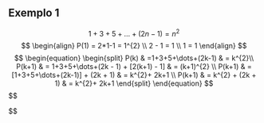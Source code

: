 ## Exemplo 1
$$
1+3+5+\dots+(2n-1) = n^{2}
$$
$$
\begin{align}
 P(1) = 2*1-1 = 1^{2} \\ 2 - 1 = 1 \\ 1 = 1
\end{align}
$$
$$
\begin{equation}
\begin{split}
P(k) & =1+3+5+\dots+(2k-1) & = k^{2}\\
P(k+1)  & = 1+3+5+\dots+(2k - 1) + [2(k+1) - 1] & = (k+1)^{2} \\
P(k+1) & = [1+3+5+\dots+(2k-1)] + (2k + 1)  & = k^{2}+ 2k+1 \\
P(k+1) & = k^{2} + (2k + 1)  & = k^{2}+ 2k+1 
\end{split}
\end{equation}
$$
$$

$$